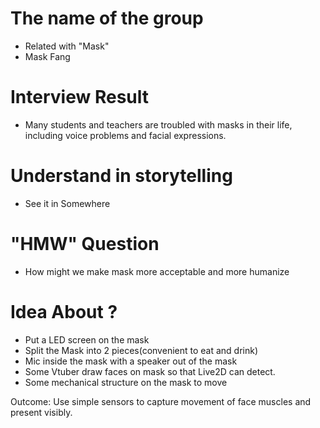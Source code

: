 # The name of the group 

- Related with "Mask"
- Mask Fang

# Interview Result 

- Many students and teachers are troubled with masks in their life, including voice problems and facial expressions.

# Understand in storytelling

- See it in Somewhere

# "HMW" Question

- How might we  make mask more acceptable and more humanize

# Idea About ?

- Put a LED screen on the mask
- Split the Mask into 2 pieces(convenient to eat and drink)
- Mic inside the mask with a speaker out of the mask
- Some Vtuber draw faces on mask so that Live2D can detect.
- Some mechanical structure on the mask to move

Outcome:  Use simple sensors to capture movement of face muscles and present visibly. 